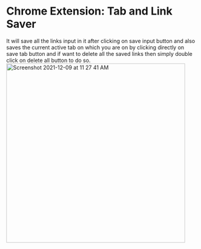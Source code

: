 # Chrome Extension: Tab and Link Saver
It will save all the links input in it after clicking on save input button and also saves the current active tab on which you are on by clicking directly on save tab button and if want to delete all the saved links then simply double click on delete all button to do so.
<img width="472" alt="Screenshot 2021-12-09 at 11 27 41 AM" src="https://user-images.githubusercontent.com/71596140/145342483-b9a1fa97-5dbd-420b-acb4-981125ae1f14.png">
